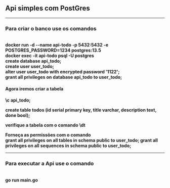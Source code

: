 ## Api simples com PostGres

<hr>
<h3>Para criar o banco use os comandos</h3>
<br>
<strong>docker run -d --name api-todo -p 5432:5432 -e POSTGRES_PASSWORD=1234 postgres:13.5</strong>

<br>
<strong>docker exec -it api-todo psql -U postgres</strong>

<br>
<strong>create database api_todo;</strong>

<br>
<strong>create user user_todo;</strong>

<br>
<strong>alter user user_todo with encrypted password '1122';</strong>

<br>
<strong>grant all privileges on database api_todo to user_todo;</strong>

<br>
<h4>Agora iremos criar a tabela<h4>


<strong>\c api_todo;</strong>

<strong>create table todos (id serial primary key, title varchar, description text, done bool);</strong>

verifique a tabela com o comando <strong>\dt</strong>

Forneça as permissões com o comando 
<br>
<strong>grant all privileges on all tables in schema public to user_todo;</strong>
<strong>grant all privileges on all sequences in schema public to user_todo;</strong>
<br>

<hr>
<h3>Para executar a Api use o comando</h3>
<br>
<strong>go run main.go</strong>
